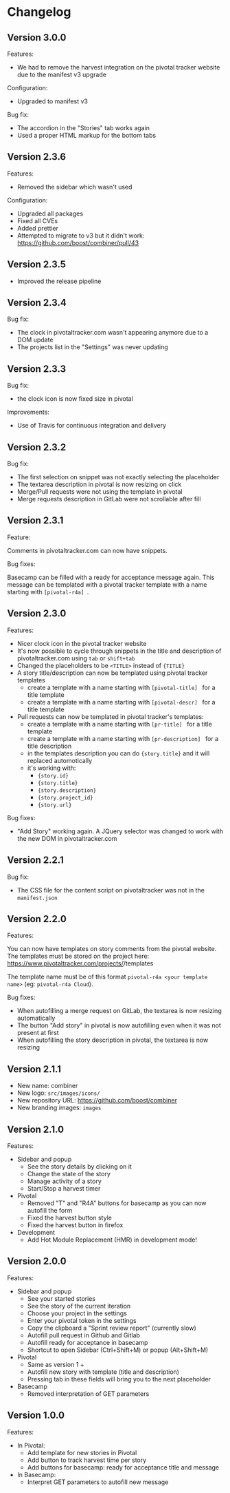 # Changelog

## Version 3.0.0

Features:

- We had to remove the harvest integration on the pivotal tracker website due to the manifest v3 upgrade

Configuration:

- Upgraded to manifest v3

Bug fix:

- The accordion in the "Stories" tab works again
- Used a proper HTML markup for the bottom tabs

## Version 2.3.6

Features:

- Removed the sidebar which wasn't used

Configuration:

- Upgraded all packages
- Fixed all CVEs
- Added prettier
- Attempted to migrate to v3 but it didn't work: https://github.com/boost/combiner/pull/43

## Version 2.3.5

- Improved the release pipeline

## Version 2.3.4

Bug fix:

- The clock in pivotaltracker.com wasn't appearing anymore due to a DOM update
- The projects list in the "Settings" was never updating

## Version 2.3.3

Bug fix:

- the clock icon is now fixed size in pivotal

Improvements:

- Use of Travis for continuous integration and delivery

## Version 2.3.2

Bug fix:

- The first selection on snippet was not exactly selecting the placeholder
- The textarea description in pivotal is now resizing on click
- Merge/Pull requests were not using the template in pivotal
- Merge requests description in GitLab were not scrollable after fill

## Version 2.3.1

Feature:

Comments in pivotaltracker.com can now have snippets.

Bug fixes:

Basecamp can be filled with a ready for acceptance message again. This message can be templated
with a pivotal tracker template with a name starting with `[pivotal-r4a] `.

## Version 2.3.0

Features:

- Nicer clock icon in the pivotal tracker website
- It's now possible to cycle through snippets in the title and description
  of pivotaltracker.com using `tab` or `shift+tab`
- Changed the placeholders to be `<TITLE>` instead of `{TITLE}`
- A story title/description can now be templated using pivotal tracker templates
  - create a template with a name starting with `[pivotal-title] ` for a title template
  - create a template with a name starting with `[pivotal-descr] ` for a title template
- Pull requests can now be templated in pivotal tracker's templates:
  - create a template with a name starting with `[pr-title] ` for a title template
  - create a template with a name starting with `[pr-description] ` for a title description
  - in the templates description you can do `{story.title}` and it will replaced automotically
  - it's working with:
    - `{story.id}`
    - `{story.title}`
    - `{story.description}`
    - `{story.project_id}`
    - `{story.url}`

Bug fixes:

- "Add Story" working again. A JQuery selector was changed
  to work with the new DOM in pivotaltracker.com

## Version 2.2.1

Bug fix:

- The CSS file for the content script on pivotaltracker was not in the `manifest.json`

## Version 2.2.0

Features:

You can now have templates on story comments from the pivotal website. The templates must be
stored on the project here: https://www.pivotaltracker.com/projects/<your-project-id>/templates

The template name must be of this format `pivotal-r4a <your template name>` (eg: `pivotal-r4a Cloud`).

Bug fixes:

- When autofilling a merge request on GitLab, the textarea is now resizing automatically
- The button "Add story" in pivotal is now autofilling even when it was not present at first
- When autofilling the story description in pivotal, the textarea is now resizing

## Version 2.1.1

- New name: combiner
- New logo: `src/images/icons/`
- New repository URL: https://github.com/boost/combiner
- New branding images: `images`

## Version 2.1.0

Features:

- Sidebar and popup
  - See the story details by clicking on it
  - Change the state of the story
  - Manage activity of a story
  - Start/Stop a harvest timer
- Pivotal
  - Removed "T" and "R4A" buttons for basecamp as you can now autofill the form
  - Fixed the harvest button style
  - Fixed the harvest button in firefox
- Development
  - Add Hot Module Replacement (HMR) in development mode!

## Version 2.0.0

Features:

- Sidebar and popup
  - See your started stories
  - See the story of the current iteration
  - Choose your project in the settings
  - Enter your pivotal token in the settings
  - Copy the clipboard a "Sprint review report" (currently slow)
  - Autofill pull request in Github and Gitlab
  - Autofill ready for acceptance in basecamp
  - Shortcut to open Sidebar (Ctrl+Shift+M) or popup (Alt+Shift+M)
- Pivotal
  - Same as version 1 +
  - Autofill new story with template (title and description)
  - Pressing tab in these fields will bring you to the next placeholder
- Basecamp
  - Removed interpretation of GET parameters

## Version 1.0.0

Features:

- In Pivotal:
  - Add template for new stories in Pivotal
  - Add button to track harvest time per story
  - Add buttons for basecamp: ready for acceptance title and message
- In Basecamp:
  - Interpret GET parameters to autofill new message
